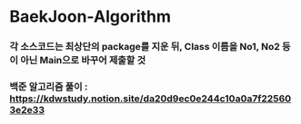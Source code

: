 # BaekJoon-Algorithm
### 각 소스코드는 최상단의 package를 지운 뒤, Class 이름을 No1, No2 등이 아닌 Main으로 바꾸어 제출할 것
### 백준 알고리즘 풀이 : https://kdwstudy.notion.site/da20d9ec0e244c10a0a7f225603e2e33
